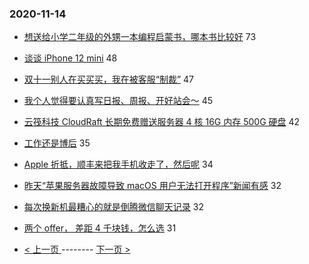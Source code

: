 ### 2020-11-14 
- [想送给小学二年级的外甥一本编程启蒙书，哪本书比较好](https://www.v2ex.com/t/725119) 73
- [谈谈 iPhone 12 mini](https://www.v2ex.com/t/725066) 48
- [双十一别人在买买买，我在被客服“制裁”](https://www.v2ex.com/t/725109) 47
- [我个人觉得要认真写日报、周报、开好站会～](https://www.v2ex.com/t/725129) 45
- [云筏科技 CloudRaft 长期免费赠送服务器 4 核 16G 内存 500G 硬盘](https://www.v2ex.com/t/725081) 42
- [工作还是博后](https://www.v2ex.com/t/725088) 35
- [Apple 折抵，顺丰来把我手机收走了，然后呢](https://www.v2ex.com/t/725096) 34
- [昨天“苹果服务器故障导致 macOS 用户无法打开程序”新闻有感](https://www.v2ex.com/t/725090) 32
- [每次换新机最糟心的就是倒腾微信聊天记录](https://www.v2ex.com/t/725191) 32
- [两个 offer， 差距 4 千块钱，怎么选](https://www.v2ex.com/t/725157) 31 

- [ < 上一页 ](https://github.com/able8/v2ex-hot-record/blob/master/2020-11-13.md) -------- [ 下一页 > ](https://github.com/able8/v2ex-hot-record/blob/master/2020-11-15.md)